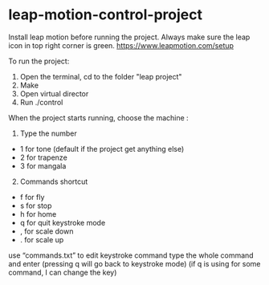 # leap-motion-control-project

Install leap motion before running the project.
Always make sure the leap icon in top right corner is green.
https://www.leapmotion.com/setup

To run the project:
  1. Open the terminal, cd to the folder "leap project"
  2. Make
  3. Open virtual director
  4. Run ./control

When the project starts running, choose the machine :
  1. Type the number  
  * 1 for tone (default if the project get anything else)
  * 2 for trapenze 
  * 3 for mangala
  2. Commands shortcut 
  * f for fly
  * s for stop
  * h for home
  * q for quit keystroke mode
  * , for scale down
  * . for scale up

use “commands.txt” to edit keystroke command
type the whole command and enter
(pressing q will go back to keystroke mode)
(if q is using for some command, I can change the key)



